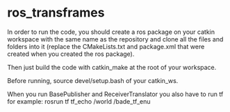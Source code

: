 # ros_transframes

In order to run the code, you should create a ros package on your catkin workspace with the same name as the repository and clone all the files and folders into it (replace the CMakeLists.txt and package.xml that were created when you created the ros package).

Then just build the code with catkin_make at the root of your workspace.

Before running, source devel/setup.bash of your catkin_ws.

When you run BasePublisher and ReceiverTranslator you also have to run tf 
for example:
rosrun tf tf_echo /world /bade_tf_enu
